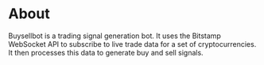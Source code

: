 # About
Buysellbot is a trading signal generation bot. It uses the Bitstamp WebSocket API to subscribe to live trade data for a set of cryptocurrencies. It then processes this data to generate buy and sell signals.
